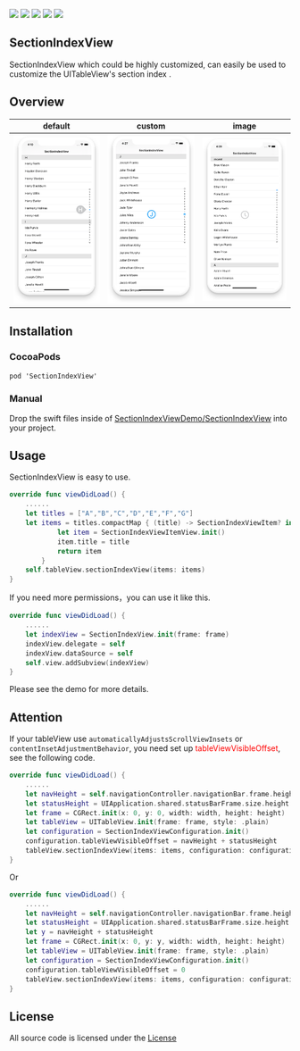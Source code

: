 <p style="align: center">
       <img src="https://img.shields.io/badge/platform-iOS-blue.svg?style=plastic">
    </a>
      <img src="https://img.shields.io/badge/support-ios9%2B-orange.svg">
    </a>
       <img src="https://img.shields.io/badge/language-swift-blue.svg">
    </a>
       <img src="https://img.shields.io/badge/cocoapods-supported-4BC51D.svg?style=plastic">
    </a>
    <a href="https://github.com/0xcj/SectionIndexView/blob/master/LICENSE">
    <img src="https://img.shields.io/cocoapods/l/Kingfisher.svg?style=flat">
    </a>
</p>

## SectionIndexView
SectionIndexView which could be highly customized, can easily be used to customize the UITableView's section index .

## Overview

| default | custom | image | 
| ------ | ------ | ------ | 
![Demo Overview](https://github.com/0xcj/SectionIndexView/blob/master/images/default.png) | ![Demo Overview](https://github.com/0xcj/SectionIndexView/blob/master/images/custom.png) | ![Demo Overview](https://github.com/0xcj/SectionIndexView/blob/master/images/image.png)

## Installation
### CocoaPods
```
pod 'SectionIndexView'
```
### Manual
Drop the swift files inside of [SectionIndexViewDemo/SectionIndexView](https://github.com/0xcj/SectionIndexView/tree/master/SectionIndexViewDemo/SectionIndexView) into your project.

## Usage
SectionIndexView is easy to use.

```swift
override func viewDidLoad() {
    ......
    let titles = ["A","B","C","D","E","F","G"]
    let items = titles.compactMap { (title) -> SectionIndexViewItem? in
            let item = SectionIndexViewItemView.init()
            item.title = title
            return item
        }
    self.tableView.sectionIndexView(items: items)
}

```
If you need more permissions，you can use it like this.
```swift
override func viewDidLoad() {
    ......
    let indexView = SectionIndexView.init(frame: frame)
    indexView.delegate = self
    indexView.dataSource = self
    self.view.addSubview(indexView)
}
```
Please see the demo for more details.

## Attention
If your tableView use ```automaticallyAdjustsScrollViewInsets``` or ```contentInsetAdjustmentBehavior```, you need set up <font color="#ff0000">tableViewVisibleOffset</font>, see the following code.
```swift
override func viewDidLoad() {
    ......
    let navHeight = self.navigationController.navigationBar.frame.height
    let statusHeight = UIApplication.shared.statusBarFrame.size.height
    let frame = CGRect.init(x: 0, y: 0, width: width, height: height)
    let tableView = UITableView.init(frame: frame, style: .plain)
    let configuration = SectionIndexViewConfiguration.init()
    configuration.tableViewVisibleOffset = navHeight + statusHeight
    tableView.sectionIndexView(items: items, configuration: configuration)
}
```
Or
```swift
override func viewDidLoad() {
    ......
    let navHeight = self.navigationController.navigationBar.frame.height
    let statusHeight = UIApplication.shared.statusBarFrame.size.height
    let y = navHeight + statusHeight
    let frame = CGRect.init(x: 0, y: y, width: width, height: height)
    let tableView = UITableView.init(frame: frame, style: .plain)
    let configuration = SectionIndexViewConfiguration.init()
    configuration.tableViewVisibleOffset = 0
    tableView.sectionIndexView(items: items, configuration: configuration)
}
```

## License

All source code is licensed under the [License](https://github.com/0xcj/SectionIndexView/blob/master/LICENSE)

